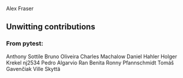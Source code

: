 Alex Fraser

## Unwitting contributions

### From pytest:
Anthony Sottile
Bruno Oliveira
Charles Machalow
Daniel Hahler
Holger Krekel
nj2534
Pedro Algarvio
Ran Benita
Ronny Pfannschmidt
Tomáš Gavenčiak
Ville Skyttä
